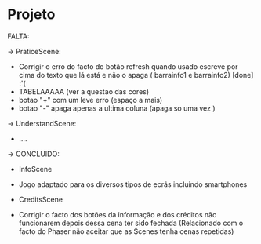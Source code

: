 # Projeto
FALTA:

-> PraticeScene:
* Corrigir o erro do facto do botão refresh quando usado escreve por cima do texto que lá está e não o apaga ( barrainfo1 e barrainfo2) [done] :'( 
* TABELAAAAA  (ver a questao das cores)
* botao "+" com um leve erro (espaço a mais) 
* botao "-" apaga apenas a ultima coluna (apaga so uma vez )


-> UnderstandScene:
* .... 










-> CONCLUIDO:

* InfoScene 

* Jogo adaptado para os diversos tipos de ecrãs incluindo smartphones

*  CreditsScene

* Corrigir o facto dos botões da informação e dos créditos não funcionarem depois dessa cena ter sido fechada (Relacionado com o facto do Phaser não aceitar que as Scenes tenha cenas repetidas) 


